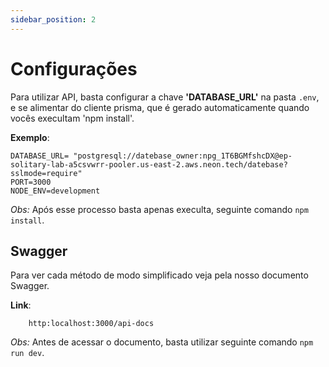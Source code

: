 ```yaml
---
sidebar_position: 2
---
```


# Configurações

Para utilizar API, basta configurar a chave **'DATABASE_URL'** na pasta `.env`, e se alimentar do cliente prisma, que é gerado automaticamente quando vocês execultam 'npm install'.

**Exemplo**:
```
DATABASE_URL= "postgresql://datebase_owner:npg_1T6BGMfshcDX@ep-solitary-lab-a5csvwrr-pooler.us-east-2.aws.neon.tech/datebase?sslmode=require"
PORT=3000
NODE_ENV=development
```
*Obs:* Após esse processo basta apenas execulta, seguinte comando `npm install`.

## Swagger

Para ver cada método de modo simplificado veja pela nosso documento Swagger.

**Link**:
```
    http:localhost:3000/api-docs
```
*Obs:* Antes de acessar o documento, basta utilizar seguinte comando `npm run dev`.
